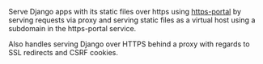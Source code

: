 Serve Django apps with its static files over https using [https-portal](https://github.com/SteveLTN/https-portal) by
serving requests via proxy and serving static files as a virtual host using a subdomain in the https-portal service.

Also handles serving Django over HTTPS behind a proxy with regards to SSL redirects and CSRF cookies.
